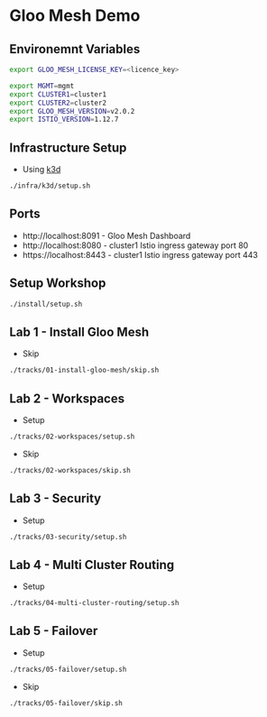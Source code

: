 # Gloo Mesh Demo

## Environemnt Variables

```sh
export GLOO_MESH_LICENSE_KEY=<licence_key>

export MGMT=mgmt
export CLUSTER1=cluster1
export CLUSTER2=cluster2
export GLOO_MESH_VERSION=v2.0.2
export ISTIO_VERSION=1.12.7
```

## Infrastructure Setup

* Using [k3d](https://k3d.io/)

```sh
./infra/k3d/setup.sh
```

## Ports

* http://localhost:8091 - Gloo Mesh Dashboard
* http://localhost:8080 - cluster1 Istio ingress gateway port 80
* https://localhost:8443 - cluster1 Istio ingress gateway port 443

## Setup Workshop

```sh
./install/setup.sh
```

## Lab 1 - Install Gloo Mesh

* Skip

```sh
./tracks/01-install-gloo-mesh/skip.sh
```

## Lab 2 - Workspaces

* Setup

```sh
./tracks/02-workspaces/setup.sh
```

* Skip

```sh
./tracks/02-workspaces/skip.sh
```

## Lab 3 - Security

* Setup

```sh
./tracks/03-security/setup.sh
```

## Lab 4 - Multi Cluster Routing

* Setup

```sh
./tracks/04-multi-cluster-routing/setup.sh
```

## Lab 5 - Failover

* Setup

```sh
./tracks/05-failover/setup.sh
```

* Skip

```sh
./tracks/05-failover/skip.sh
```